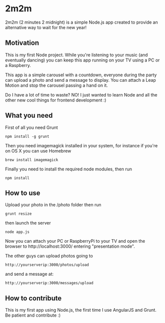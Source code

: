 2m2m
====
2m2m (2 minutes 2 midnight) is a simple Node.js app created to provide an alternative way to wait for the new year!

Motivation
----------
This is my first Node project. While you're listening to your music (and eventually dancing) you can keep this app running on your TV using a PC or a Raspberry. 

This app is a simple carousel with a countdown, everyone during the party can upload a photo and send a message to display. You can attach a Leap Motion and stop the carousel passing a hand on it.

Do I have a lot of time to waste? NO! I just wanted to learn Node and all the other new cool things for frontend development :)

What you need
-------------
First of all you need Grunt
```
npm install -g grunt
```
Then you need imagemagick installed in your system, for instance if you're on OS X you can use Homebrew
```
brew install imagemagick
```
Finally you need to install the required node modules, then run
```
npm install
```

How to use
----------
Upload your photo in the /photo folder then run
```
grunt resize
```
then launch the server
```
node app.js
```
Now you can attach your PC or RaspberryPi to your TV and open the browser to http://localhost:3000/ entering "presentation mode".

The other guys can upload photos going to
```
http://yourserverip:3000/photos/upload
```
and send a message at:
```
http://yourserverip:3000/messages/upload
```

How to contribute
-----------------
This is my first app using Node.js, the first time I use AngularJS and Grunt. Be patient and contribute :)